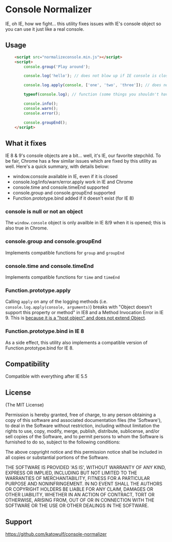 Console Normalizer
==================

IE, oh IE, how we fight... this utility fixes issues with IE&#39;s console object so you can use it just like a real console.

Usage
-----

```html
    <script src="normalizeconsole.min.js"></script>
    <script>
        console.group('Play around');

        console.log('hello'); // does not blow up if IE console is closed

        console.log.apply(console, ['one', 'two', 'three']); // does not cause an Invocation error

        typeof(console.log); // function (some things you shouldn't have to say...)

        console.info();
        console.warn();
        console.error();

        console.groupEnd();
    </script>
```

What it fixes
-------------

IE 8 & 9's console objects are a bit... well, it's IE, our favorite stepchild. To be fair, Chrome has a few similar issues which are fixed by this utility as well. Here's a quick summary, with details below:

 * window.console available in IE, even if it is closed
 * console.log/info/warn/error.apply work in IE and Chrome
 * console.time and console.timeEnd supported
 * console.group and console.groupEnd supported
 * Function.prototype.bind added if it doesn't exist (for IE 8)

### console is null or not an object

The `window.console` object is only availble in IE 8/9 when it is opened; this is also true in Chrome.

### console.group and console.groupEnd

Implements compatible functions for `group` and `groupEnd`

### console.time and console.timeEnd

Implements compatible functions for `time` and `timeEnd`

### Function.prototype.apply

Calling `apply` on any of the logging methods (i.e. `console.log.apply(console, arguments)`) breaks with "Object doesn't support this property or method" in IE8  and a Method Invocation Error in IE 9. This is [because it is a "host object" and does not extend Object](http://stackoverflow.com/questions/5538972/console-log-apply-not-working-in-ie9).

### Function.prototype.bind in IE 8

As a side effect, this utility also implements a compatible version of Function.prototype.bind for IE 8.

Compatibility
-------------

Compatible with everything after IE 5.5

License
-------
(The MIT License)

Permission is hereby granted, free of charge, to any person obtaining a copy of this software and associated documentation files (the 'Software'), to deal in the Software without restriction, including without limitation the rights to use, copy, modify, merge, publish, distribute, sublicense, and/or sell copies of the Software, and to permit persons to whom the Software is furnished to do so, subject to the following conditions:

The above copyright notice and this permission notice shall be included in all copies or substantial portions of the Software.

THE SOFTWARE IS PROVIDED 'AS IS', WITHOUT WARRANTY OF ANY KIND, EXPRESS OR IMPLIED, INCLUDING BUT NOT LIMITED TO THE WARRANTIES OF MERCHANTABILITY, FITNESS FOR A PARTICULAR PURPOSE AND NONINFRINGEMENT. IN NO EVENT SHALL THE AUTHORS OR COPYRIGHT HOLDERS BE LIABLE FOR ANY CLAIM, DAMAGES OR OTHER LIABILITY, WHETHER IN AN ACTION OF CONTRACT, TORT OR OTHERWISE, ARISING FROM, OUT OF OR IN CONNECTION WITH THE SOFTWARE OR THE USE OR OTHER DEALINGS IN THE SOFTWARE.

Support
-------

https://github.com/katowulf/console-normalizer